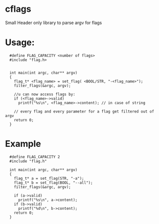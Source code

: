 # cflags
Small Header only library to parse argv for flags
# Usage:
      #define FLAG_CAPACITY <number of flags>
      #include "flag.h>
  
  
      int main(int argc, char** argv)
      {
        flag_t* <flag_name> = set_flag( <BOOL/STR, "-<flag_name>");
        filter_flags(&argc, argv);
                                             
        //u can now access flags by:
        if (<flag_name>->valid)
          printf("%s\n", <flag_name>->content); // in case of string
  
        // every flag and every parameter for a flag get filtered out of argv
        return 0;
      }

# Example
      #define FLAG_CAPACITY 2
      #include "flag.h"
      
      int main(int argc, char** argv)
      {
        flag_t* a = set_flag(STR, "-a");
        flag_t* b = set_flag(BOOL, "--all");
        filter_flags(&argc, argv);
        
        if (a->valid)
          printf("%s\n", a->content);
        if (b->valid)
          printf("%d\n", b->content);
        return 0; 
      }
